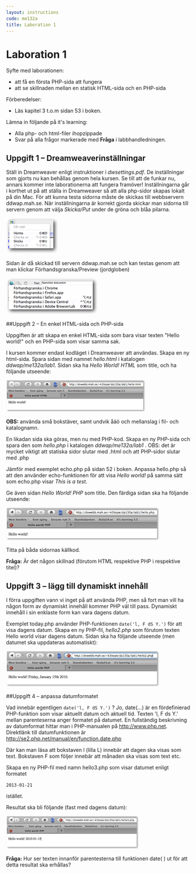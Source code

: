 ```yaml
---
layout: instructions
code: me132a
title: Laboration 1
---
```


# Laboration 1
Syfte med laborationen:

- att få en första PHP-sida att fungera
- att se skillnaden mellan en statisk HTML-sida och en PHP-sida

Förberedelser:

- Läs kapitel 3 t.o.m sidan 53 i boken.

Lämna in följande på it's learning:

- Alla php- och html-filer ihopzippade
- Svar på alla frågor markerade med **Fråga** i labbhandledningen.

## Uppgift 1 – Dreamweaverinställningar

Ställ in Dreamweaver enligt instruktioner i *dwsettings.pdf*. De inställningar som gjorts nu kan behållas genom hela kursen. Se till att de funkar nu, annars kommer inte laborationerna att fungera framöver! Inställningarna går i korthet ut på att ställa in Dreamweaver så att alla php-sidor skapas lokalt på din Mac. För att kunna testa sidorna måste de skickas till webbservern ddwap.mah.se. När inställningarna är korrekt gjorda skickar man sidorna till servern genom att välja *Skicka/Put* under de gröna och blåa pilarna. 

![](im1/put.png)

Sidan är då skickad till servern ddwap.mah.se och kan testas genom att man klickar Förhandsgranska/Preview (jordgloben)

![](im1/preview.png)

##Uppgift 2 – En enkel HTML-sida och PHP-sida

Uppgiften är att skapa en enkel HTML-sida som bara visar texten "Hello world!" och en PHP-sida som visar samma sak. 

I kursen kommer endast kodläget i Dreamweaver att användas. Skapa en ny html-sida. Spara sidan med namnet *hello.html* i katalogen *ddwap/me132a/lab1*. Sidan ska ha *Hello World! HTML* som title, och ha följande utseende:

![](im1/hellohtml.png)

**OBS:** använda små bokstäver, samt undvik åäö och mellanslag i fil- och katalognamn.

En likadan sida ska göras, men nu med PHP-kod. Skapa en ny PHP-sida och spara den som *hello.php* i katalogen *ddwap/me132a/lab1* . OBS: det är mycket viktigt att statiska sidor slutar med .html och att PHP-sidor slutar med .php

Jämför med exemplet echo.php på sidan 52 i boken. Anpassa hello.php så att den använder echo-funktionen för att visa *Hello world!* på samma sätt som echo.php visar *This is a test*. 

Ge även sidan *Hello World! PHP* som title. Den färdiga sidan ska ha följande utseende:

![](im1/hellophp.png)

Titta på båda sidornas källkod. 

**Fråga:** Är det någon skillnad (förutom HTML respektive PHP i respektive titel)?

## Uppgift 3 – lägg till dynamiskt innehåll

I förra uppgiften vann vi inget på att använda PHP, men så fort man vill ha någon form av dynamiskt innehåll kommer PHP väl till pass. Dynamiskt innehåll i sin enklaste form kan vara dagens datum. 

Exemplet today.php använder PHP-funktionen `date('l, F dS Y.')` för att visa dagens datum. Skapa en ny PHP-fil, *hello2.php* som förutom texten Hello world visar dagens datum. Sidan ska ha följande utseende (men datumet ska uppdateras automatiskt):

![](im1/date1.png)

##Uppgift 4 – anpassa datumformatet

Vad innebär egentligen `date('l, F dS Y.')` ? Jo, date(…) är en fördefinierad PHP-funktion som visar aktuellt datum och aktuell tid. Texten 'l, F ds Y.' mellan parenteserna anger formatet på datumet. En fullständig beskrivning av datumformat hittar man i PHP-manualen på <http://www.php.net>. Direktlänk till datumfunktionen är <http://se2.php.net/manual/en/function.date.php>

Där kan man läsa att bokstaven l (lilla L) innebär att dagen ska visas som text. Bokstaven F som följer innebär att månaden ska visas som text etc. 

Skapa en ny PHP-fil med namn hello3.php som visar datumet enligt formatet 

	2013-01-21
 
istället. 

Resultat ska bli följande (fast med dagens datum):

![](im1/date2.png)

**Fråga:** Hur ser texten innanför parentesterna till funktionen date( ) ut för att detta resultat ska erhållas?